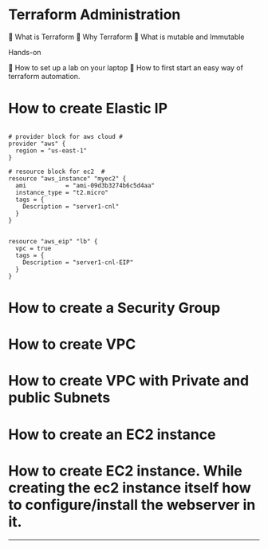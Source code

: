 # Terraform Administration

📌 What is Terraform
📌 Why Terraform
📌 What is mutable and Immutable

Hands-on

📌 How to set up a lab on your laptop
📌 How to first start an easy way of terraform automation.


# How to create Elastic IP

```

# provider block for aws cloud #
provider "aws" {
  region = "us-east-1"
}

# resource block for ec2  #
resource "aws_instance" "myec2" {
  ami           = "ami-09d3b3274b6c5d4aa"
  instance_type = "t2.micro"
  tags = {
    Description = "server1-cnl"
  }
}


resource "aws_eip" "lb" {
  vpc = true
  tags = {
    Description = "server1-cnl-EIP"
  }
}
```

# How to create a Security Group
# How to create VPC
# How to create VPC with Private and public Subnets
# How to create an EC2 instance
# How to create EC2 instance. While creating the ec2 instance itself how to configure/install the webserver in it.
---